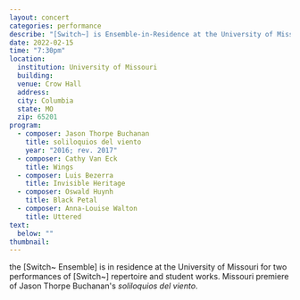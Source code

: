```yaml
---
layout: concert
categories: performance
describe: "[Switch~] is Ensemble-in-Residence at the University of Missouri. Works by Cathy van Eck, Anna-Louise Walton, Jason Thorpe Buchanan, and Mizzou student composers."
date: 2022-02-15
time: "7:30pm"
location:
  institution: University of Missouri
  building:
  venue: Crow Hall
  address:
  city: Columbia
  state: MO
  zip: 65201
program:
  - composer: Jason Thorpe Buchanan
    title: soliloquios del viento
    year: "2016; rev. 2017"
  - composer: Cathy Van Eck
    title: Wings
  - composer: Luis Bezerra
    title: Invisible Heritage
  - composer: Oswald Huynh
    title: Black Petal
  - composer: Anna-Louise Walton
    title: Uttered
text:
  below: ""
thumbnail:
---
```


the [Switch~ Ensemble] is in residence at the University of Missouri for two performances of [Switch~] repertoire and student works. Missouri premiere of Jason Thorpe Buchanan's <em>soliloquios del viento</em>.
